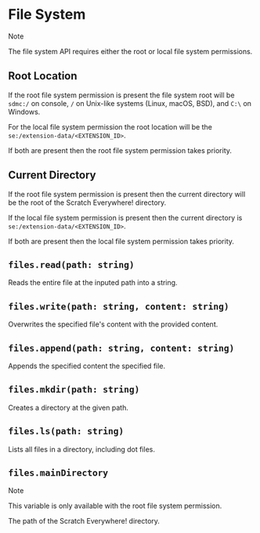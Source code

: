 # File System

> [!NOTE]
> The file system API requires either the root or local file system permissions.

## Root Location

If the root file system permission is present the file system root will be
`sdmc:/` on console, `/` on Unix-like systems (Linux, macOS, BSD), and `C:\` on
Windows.

For the local file system permission the root location will be the
`se:/extension-data/<EXTENSION_ID>`.

If both are present then the root file system permission takes priority.

## Current Directory

If the root file system permission is present then the current directory will be
the root of the Scratch Everywhere! directory.

If the local file system permission is present then the current directory is
`se:/extension-data/<EXTENSION_ID>`.

If both are present then the local file system permission takes priority.

## `files.read(path: string)`

Reads the entire file at the inputed path into a string.

## `files.write(path: string, content: string)`

Overwrites the specified file's content with the provided content.

## `files.append(path: string, content: string)`

Appends the specified content the specified file.

## `files.mkdir(path: string)`

Creates a directory at the given path.

## `files.ls(path: string)`

Lists all files in a directory, including dot files.

## `files.mainDirectory`

> [!NOTE]
> This variable is only available with the root file system permission.

The path of the Scratch Everywhere! directory.

